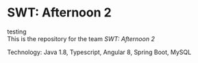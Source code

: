 # SWT: Afternoon 2
 testing   
This is the repository for the team *SWT: Afternoon 2*

Technology:
Java 1.8, Typescript, Angular 8, Spring Boot, MySQL


